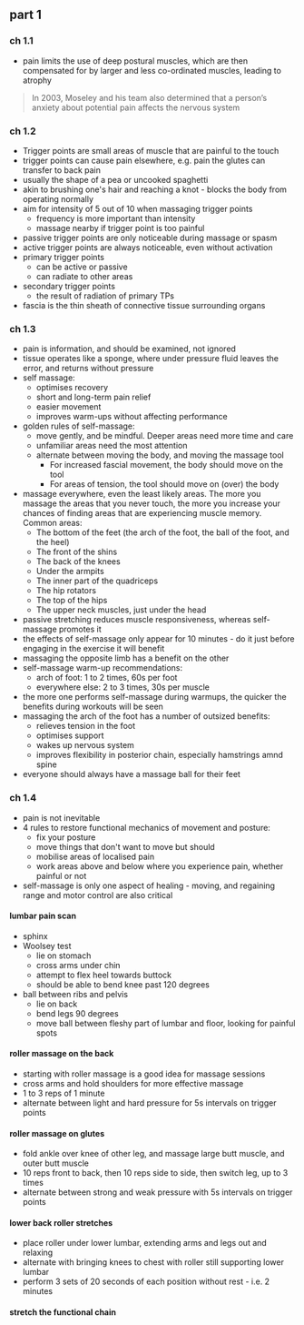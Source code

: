 ## part 1

### ch 1.1

- pain limits the use of deep postural muscles, which are then compensated for by larger and less co-ordinated muscles, leading to atrophy

> In 2003, Moseley and his team also determined that a person’s anxiety about potential pain affects the nervous system

### ch 1.2

- Trigger points are small areas of muscle that are painful to the touch
- trigger points can cause pain elsewhere, e.g. pain the glutes can transfer to back pain
- usually the shape of a pea or uncooked spaghetti
- akin to brushing one's hair and reaching a knot - blocks the body from operating normally
- aim for intensity of 5 out of 10 when massaging trigger points
	- frequency is more important than intensity
	- massage nearby if trigger point is too painful
- passive trigger points are only noticeable during massage or spasm
- active trigger points are always noticeable, even without activation
- primary trigger points
	- can be active or passive
	- can radiate to other areas
- secondary trigger points
	- the result of radiation of primary TPs
- fascia is the thin sheath of connective tissue surrounding organs

### ch 1.3

- pain is information, and should be examined, not ignored
- tissue operates like a sponge, where under pressure fluid leaves the error, and returns without pressure
- self massage:
	- optimises recovery
	- short and long-term pain relief
	- easier movement
	- improves warm-ups without affecting performance
- golden rules of self-massage:
	- move gently, and be mindful. Deeper areas need more time and care
	- unfamiliar areas need the most attention
	- alternate between moving the body, and moving the massage tool
		- For increased fascial movement, the body should move on the tool
		- For areas of tension, the tool should move on (over) the body
- massage everywhere, even the least likely areas. The more you massage the areas that you never touch, the more you increase your chances of finding areas that are experiencing muscle memory. Common areas:
	- The bottom of the feet (the arch of the foot, the ball of the foot, and the heel)
	- The front of the shins
	- The back of the knees
	- Under the armpits
	- The inner part of the quadriceps
	- The hip rotators
	- The top of the hips
	- The upper neck muscles, just under the head
- passive stretching reduces muscle responsiveness, whereas self-massage promotes it
- the effects of self-massage only appear for 10 minutes - do it just before engaging in the exercise it will benefit
- massaging the opposite limb has a benefit on the other
- self-massage warm-up recommendations:
	- arch of foot: 1 to 2 times, 60s per foot
	- everywhere else: 2 to 3 times, 30s per muscle
- the more one performs self-massage during warmups, the quicker the benefits during workouts will be seen
- massaging the arch of the foot has a number of outsized benefits:
	- relieves tension in the foot
	- optimises support
	- wakes up nervous system
	- improves flexibility in posterior chain, especially hamstrings amnd spine
- everyone should always have a massage ball for their feet

### ch 1.4

- pain is not inevitable
- 4 rules to restore functional mechanics of movement and posture:
	- fix your posture
	- move things that don't want to move but should
	- mobilise areas of localised pain
	- work areas above and below where you experience pain, whether painful or not
- self-massage is only one aspect of healing - moving, and regaining range and motor control are also critical

#### lumbar pain scan

- sphinx
- Woolsey test
	- lie on stomach
	- cross arms under chin
	- attempt to flex heel towards buttock
	- should be able to bend knee past 120 degrees
- ball between ribs and pelvis
	- lie on back
	- bend legs 90 degrees
	- move ball between fleshy part of lumbar and floor, looking for painful spots

#### roller massage on the back

- starting with roller massage is a good idea for massage sessions
- cross arms and hold shoulders for more effective massage
- 1 to 3 reps of 1 minute
- alternate between light and hard pressure for 5s intervals on trigger points

#### roller massage on glutes

- fold ankle over knee of other leg, and massage large butt muscle, and outer butt muscle
- 10 reps front to back, then 10 reps side to side, then switch leg, up to 3 times
- alternate between strong and weak pressure with 5s intervals on trigger points

#### lower back roller stretches

- place roller under lower lumbar, extending arms and legs out and relaxing
- alternate with bringing knees to chest with roller still supporting lower lumbar
- perform 3 sets of 20 seconds of each position without rest - i.e. 2 minutes

#### stretch the functional chain

